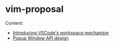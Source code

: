 # vim-proposal

Content:

- [Introducing VSCode's workspace mechanism](project_info.md)
- [Popup Window API design](popup_window.md)




